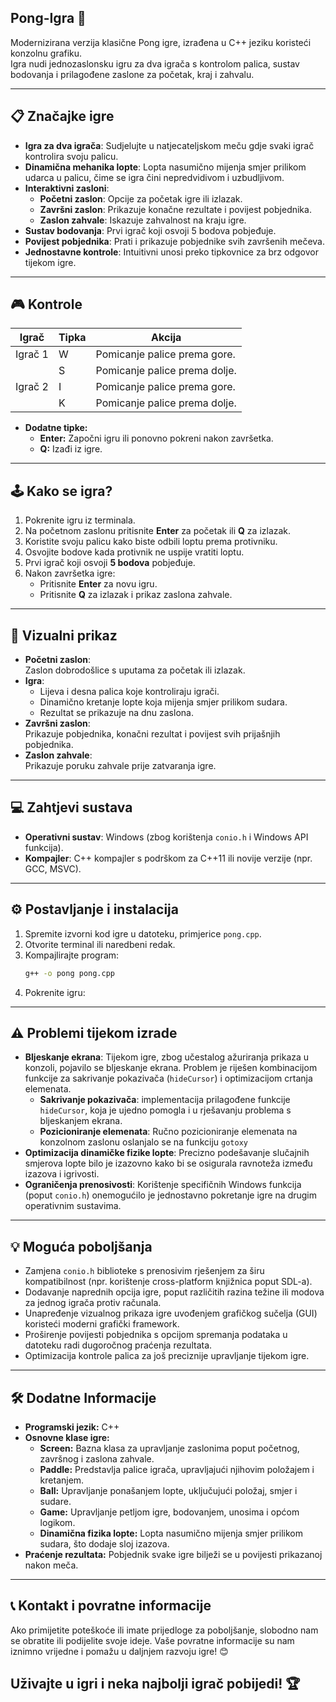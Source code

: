 ## Pong-Igra 🏓
Modernizirana verzija klasične Pong igre, izrađena u C++ jeziku koristeći konzolnu grafiku.  
Igra nudi jednozaslonsku igru za dva igrača s kontrolom palica, sustav bodovanja i prilagođene zaslone za početak, kraj i zahvalu.

---

## 📋 Značajke igre
- **Igra za dva igrača**: Sudjelujte u natjecateljskom meču gdje svaki igrač kontrolira svoju palicu.
- **Dinamična mehanika lopte**: Lopta nasumično mijenja smjer prilikom udarca u palicu, čime se igra čini nepredvidivom i uzbudljivom.
- **Interaktivni zasloni**:
  - **Početni zaslon**: Opcije za početak igre ili izlazak.
  - **Završni zaslon**: Prikazuje konačne rezultate i povijest pobjednika.
  - **Zaslon zahvale**: Iskazuje zahvalnost na kraju igre.
- **Sustav bodovanja**: Prvi igrač koji osvoji 5 bodova pobjeđuje.
- **Povijest pobjednika**: Prati i prikazuje pobjednike svih završenih mečeva.
- **Jednostavne kontrole**: Intuitivni unosi preko tipkovnice za brz odgovor tijekom igre.

---

## 🎮 Kontrole
| **Igrač** | **Tipka** | **Akcija**                    |
|-----------|-----------|-------------------------------|
| Igrač 1   | W         | Pomicanje palice prema gore.  |
|           | S         | Pomicanje palice prema dolje. |
| Igrač 2   | I         | Pomicanje palice prema gore.  |
|           | K         | Pomicanje palice prema dolje. |

- **Dodatne tipke:**		
	- **Enter:** Započni igru ili ponovno pokreni nakon završetka.
	- **Q:** Izađi iz igre.

---

## 🕹️ Kako se igra?
1. Pokrenite igru iz terminala.
2. Na početnom zaslonu pritisnite **Enter** za početak ili **Q** za izlazak.
3. Koristite svoju palicu kako biste odbili loptu prema protivniku.
4. Osvojite bodove kada protivnik ne uspije vratiti loptu.
5. Prvi igrač koji osvoji **5 bodova** pobjeđuje.
6. Nakon završetka igre:
   - Pritisnite **Enter** za novu igru.
   - Pritisnite **Q** za izlazak i prikaz zaslona zahvale.

---

## 🎨 Vizualni prikaz
- **Početni zaslon**:  
  Zaslon dobrodošlice s uputama za početak ili izlazak.  
- **Igra**:  
  - Lijeva i desna palica koje kontroliraju igrači.  
  - Dinamično kretanje lopte koja mijenja smjer prilikom sudara.  
  - Rezultat se prikazuje na dnu zaslona.  
- **Završni zaslon**:  
  Prikazuje pobjednika, konačni rezultat i povijest svih prijašnjih pobjednika.  
- **Zaslon zahvale**:  
  Prikazuje poruku zahvale prije zatvaranja igre.

---

## 💻 Zahtjevi sustava
- **Operativni sustav**: Windows (zbog korištenja `conio.h` i Windows API funkcija).
- **Kompajler**: C++ kompajler s podrškom za C++11 ili novije verzije (npr. GCC, MSVC).

---

## ⚙️ Postavljanje i instalacija
1. Spremite izvorni kod igre u datoteku, primjerice `pong.cpp`.
2. Otvorite terminal ili naredbeni redak.
3. Kompajlirajte program:
   ```bash
   g++ -o pong pong.cpp
4. Pokrenite igru:

---

## ⚠️ Problemi tijekom izrade  
- **Bljeskanje ekrana**: Tijekom igre, zbog učestalog ažuriranja prikaza u konzoli, pojavilo se bljeskanje ekrana. Problem je riješen kombinacijom funkcije za sakrivanje pokazivača (`hideCursor`) i optimizacijom crtanja elemenata.  
	- **Sakrivanje pokazivača**: implementacija prilagođene funkcije `hideCursor`, koja je ujedno pomogla i u rješavanju problema s bljeskanjem ekrana.  
	- **Pozicioniranje elemenata**: Ručno pozicioniranje elemenata na konzolnom zaslonu oslanjalo se na funkciju `gotoxy`
- **Optimizacija dinamičke fizike lopte**: Precizno podešavanje slučajnih smjerova lopte bilo je izazovno kako bi se osigurala ravnoteža između izazova i igrivosti.  
- **Ograničenja prenosivosti**: Korištenje specifičnih Windows funkcija (poput `conio.h`) onemogućilo je jednostavno pokretanje igre na drugim operativnim sustavima.  

---

## 💡 Moguća poboljšanja  
- Zamjena `conio.h` biblioteke s prenosivim rješenjem za širu kompatibilnost (npr. korištenje cross-platform knjižnica poput SDL-a).  
- Dodavanje naprednih opcija igre, poput različitih razina težine ili modova za jednog igrača protiv računala.  
- Unapređenje vizualnog prikaza igre uvođenjem grafičkog sučelja (GUI) koristeći moderni grafički framework.  
- Proširenje povijesti pobjednika s opcijom spremanja podataka u datoteku radi dugoročnog praćenja rezultata.  
- Optimizacija kontrole palica za još preciznije upravljanje tijekom igre.

---
  
## 🛠️ Dodatne Informacije
- **Programski jezik:** C++
- **Osnovne klase igre:**
	- **Screen:** Bazna klasa za upravljanje zaslonima poput početnog, završnog i zaslona zahvale.
	- **Paddle:** Predstavlja palice igrača, upravljajući njihovim položajem i kretanjem.
	- **Ball:** Upravljanje ponašanjem lopte, uključujući položaj, smjer i sudare.
	- **Game:** Upravljanje petljom igre, bodovanjem, unosima i općom logikom.
	- **Dinamična fizika lopte:** Lopta nasumično mijenja smjer prilikom sudara, što dodaje sloj izazova.
- **Praćenje rezultata:** Pobjednik svake igre bilježi se u povijesti prikazanoj nakon meča.

---

## 📞 Kontakt i povratne informacije
Ako primijetite poteškoće ili imate prijedloge za poboljšanje, slobodno nam se obratite ili podijelite svoje ideje. Vaše povratne informacije su nam iznimno vrijedne i pomažu u daljnjem razvoju igre! 😊

## Uživajte u igri i neka najbolji igrač pobijedi! 🏆
